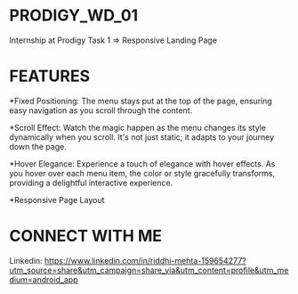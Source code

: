 # PRODIGY_WD_01
Internship at Prodigy Task 1 => Responsive Landing Page

# FEATURES 
*Fixed Positioning: The menu stays put at the top of the page, ensuring easy navigation as you scroll through the content.

*Scroll Effect: Watch the magic happen as the menu changes its style dynamically when you scroll. It's not just static; it adapts to your journey down the page.

*Hover Elegance: Experience a touch of elegance with hover effects. As you hover over each menu item, the color or style gracefully transforms, providing a delightful interactive experience.

*Responsive Page Layout 

# CONNECT WITH ME 
Linkedin: https://www.linkedin.com/in/riddhi-mehta-159654277?utm_source=share&utm_campaign=share_via&utm_content=profile&utm_medium=android_app
